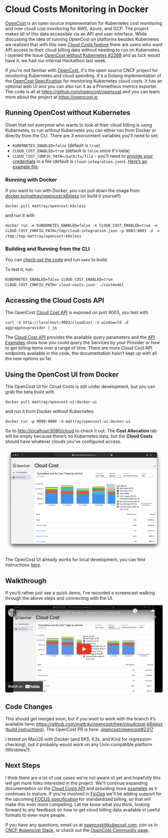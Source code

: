 # Cloud Costs Monitoring in Docker

[OpenCost](https://opencost.io)  is an open source implementation for Kubernetes cost monitoring and now cloud cost monitoring for AWS, Azure, and GCP.
The project makes all of this data accessible via an API and user interface.
While discussing the idea of running OpenCost on platforms besides Kubernetes we realized that with this new [Cloud Costs feature](https://www.opencost.io/blog/cloud-costs) there are users who want API access to their cloud billing data without needing to run on Kubernetes.
I opened the Issue [OpenCost without Kubernetes #2268](https://github.com/opencost/opencost/issues/2268) and as luck would have it, we had our internal Hackathon last week.

If you're not familiar with [OpenCost](https://opencost.io), it's the open source CNCF project for monitoring Kubernetes and cloud spending.
It's a Golang implementation of the [OpenCost Specification](https://www.opencost.io/docs/specification) for monitoring Kubernetes cloud costs.
It has an optional web UI and you can also run it as a Prometheus metrics exporter.
The code is all at https://github.com/opencost/opencost and you can learn more about the project at https://opencost.io

## Running OpenCost without Kubernetes

Given that not everyone who wants to look at their cloud billing is using Kubernetes, to run without Kubernetes you can either run from Docker or directly from the CLI. There are 3 environment variables you'll need to set:
* `KUBERNETES_ENABLED=false` (default is `true`)
* `CLOUD_COST_ENABLED=true` (default is `false` since it's beta)
* `CLOUD_COST_CONFIG_PATH=/path/to/file` - you'll need to [provide your credentials](https://www.opencost.io/docs/configuration/) in a file (default is `cloud-integration.json`). [Here’s an example file](https://gist.github.com/mattray/090a43aa4e64f8fc78572cd8d504a4b7).

### Running with Docker

If you want to run with Docker, you can pull down the image from [docker.io/mattray/opencost:k8sless](https://hub.docker.com/repository/docker/mattray/opencost/tags) (or build it yourself).

`docker pull mattray/opencost:k8sless`

and run it with

`docker run -e KUBERNETES_ENABLED=false -e CLOUD_COST_ENABLED=true -e CLOUD_COST_CONFIG_PATH=/tmp/cloud-integration.json -p 9003:9003 -d -v /tmp:/tmp mattray/opencost:k8sless`

### Building and Running from the CLI

You can [check out the code](https://github.com/mattray/opencost/tree/cloudclost-k8sless) and run `make` to build.

To test it, run:

`KUBERNETES_ENABLED=false CLOUD_COST_ENABLED=true CLOUD_COST_CONFIG_PATH='cloud-costs.json' ./costmodel`

## Accessing the Cloud Costs API

The OpenCost [Cloud Cost API](https://www.opencost.io/docs/integrations/api#cloudcost) is exposed on port 9003, you test with

`curl -G http://localhost:9003/cloudCost -d window=7d -d aggregate=provider | jq`

The [Cloud Cost API](https://www.opencost.io/docs/integrations/api#cloudcost) provides the available query parameters and the [API Examples](https://www.opencost.io/docs/integrations/api-examples#cloudcost-examples) show how you could query the Services by your Provider or how to get billing items over a range of time. There are more Cloud Cost API endpoints available in the code, the documentation hasn’t kept up with all the new options so far.

## Using the OpenCost UI from Docker

The OpenCost UI for Cloud Costs is still under development, but you can grab the beta build with

`docker pull mattray/opencost-ui:docker-ui`

and run it from Docker without Kubernetes:

`docker run -p 9090:9090 -d mattray/opencost-ui:docker-ui`

Go to [http://localhost:9090/cloud](http://localhost:9090/cloud) to check it out. The **Cost Allocation** tab will be empty because there’s no Kubernetes data, but the **Cloud Costs** should have whatever clouds you’ve configured access.

[![OpenCost Cloud Costs](./screenshot.png)](./screenshot.png)

The OpenCost UI already works for local development, you can find instructions [here](https://github.com/opencost/opencost/tree/develop/ui#running-locally).

## Walkthrough

If you’d rather just see a quick demo, I’ve recorded a screencast walking through the above steps and connecting with the UI.

[![OpenCost Cloud Costs without Kubernetes](./youtube.png)](https://youtu.be/rEBaOaHqrK4)

## Code Changes

This should get merged soon, but if you want to work with the branch it’s available here: https://github.com/mattray/opencost/tree/cloudclost-k8sless ([build instructions](https://github.com/opencost/opencost/blob/develop/CONTRIBUTING.md#building-opencost)). The OpenCost PR is here: [opencost/opencost#2317](https://github.com/opencost/opencost/pull/2317)

I tested on MacOS with Docker (and EKS, K3s, and Kind for regression-checking), but it probably would work on any Unix-compatible platform (Windows?).

## Next Steps

I think there are a lot of use cases we're not aware of yet and hopefully this will get more folks interested in the project. We'll continue expanding documentation on the [Cloud Costs API](https://www.opencost.io/docs/integrations/api#cloudcost) and providing more [examples](https://www.opencost.io/docs/integrations/api-examples#cloudcost-examples) as it continues to mature. If you're involved in [FinOps](https://www.finops.org) we'll be adding support for the upcoming [FOCUS specification](https://focus.finops.org) for standardized billing, so that will make this even more compelling. Let me know what you think, looking forward to any feedback on how to get cloud billing data available in useful formats to even more people.

If you have any questions, email us at opencost@kubecost.com,  join us in [CNCF #opencost Slack](https://slack.cncf.io), or check out the [OpenCost Community page](https://www.opencost.io/docs/community).

